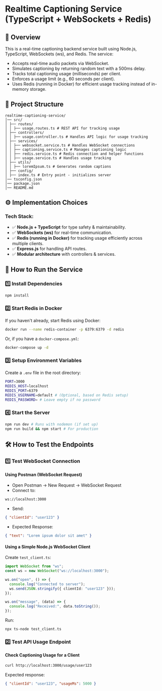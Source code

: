 # Realtime Captioning Service (TypeScript + WebSockets + Redis)

## 📌 Overview

This is a real-time captioning backend service built using Node.js, TypeScript, WebSockets (ws), and Redis. The service:

- Accepts real-time audio packets via WebSocket.
- Simulates captioning by returning random text with a 500ms delay.
- Tracks total captioning usage (milliseconds) per client.
- Enforces a usage limit (e.g., 60 seconds per client).
- Uses Redis (running in Docker) for efficient usage tracking instead of in-memory storage.

## 📂 Project Structure

```
realtime-captioning-service/
│── src/
│ ├── routes/
│ │ ├── usage.routes.ts # REST API for tracking usage
│ ├── controllers/
│ │ ├── usage.controller.ts # Handles API logic for usage tracking
│ ├── services/
│ │ ├── websocket.service.ts # Handles WebSocket connections
│ │ ├── captioning.service.ts # Manages captioning logic
│ │ ├── redis.service.ts # Redis connection and helper functions
│ │ ├── usage.service.ts # Handles usage tracking
│ ├── utils/
│ │ ├── loremIpsum.ts # Generates random captions
│ ├── config/
│ ├── index.ts # Entry point - initializes server
│── tsconfig.json
│── package.json
│── README.md
```

## ⚙️ Implementation Choices

### Tech Stack:

- ✅ **Node.js + TypeScript** for type safety & maintainability.
- ✅ **WebSockets (ws)** for real-time communication.
- ✅ **Redis (running in Docker)** for tracking usage efficiently across multiple clients.
- ✅ **Express.js** for handling API routes.
- ✅ **Modular architecture** with controllers & services.

## 🚀 How to Run the Service

### 1️⃣ Install Dependencies
```sh
npm install
```

### 2️⃣ Start Redis in Docker
If you haven't already, start Redis using Docker:
```sh
docker run --name redis-container -p 6379:6379 -d redis
```
Or, if you have a `docker-compose.yml`:
```sh
docker-compose up -d
```

### 3️⃣ Setup Environment Variables
Create a `.env` file in the root directory:
```sh
PORT=3000
REDIS_HOST=localhost
REDIS_PORT=6379
REDIS_USERNAME=default # (Optional, based on Redis setup)
REDIS_PASSWORD= # Leave empty if no password
```

### 4️⃣ Start the Server
```sh
npm run dev # Runs with nodemon (if set up)
npm run build && npm start # For production
```

## 🛠️ How to Test the Endpoints

### 1️⃣ Test WebSocket Connection

#### Using Postman (WebSocket Request)
- Open Postman → New Request → WebSocket Request
- Connect to:
```sh
ws://localhost:3000
```
- Send:
```json
{ "clientId": "user123" }
```
- Expected Response:
```json
{ "text": "Lorem ipsum dolor sit amet" }
```

#### Using a Simple Node.js WebSocket Client
Create `test_client.ts`:
```typescript
import WebSocket from "ws";
const ws = new WebSocket("ws://localhost:3000");

ws.on("open", () => {
  console.log("Connected to server");
  ws.send(JSON.stringify({ clientId: "user123" }));
});

ws.on("message", (data) => {
  console.log("Received:", data.toString());
});
```
Run:
```sh
npx ts-node test_client.ts
```

### 2️⃣ Test API Usage Endpoint

#### Check Captioning Usage for a Client
```sh
curl http://localhost:3000/usage/user123
```
Expected response:
```json
{ "clientId": "user123", "usageMs": 5000 }
```
